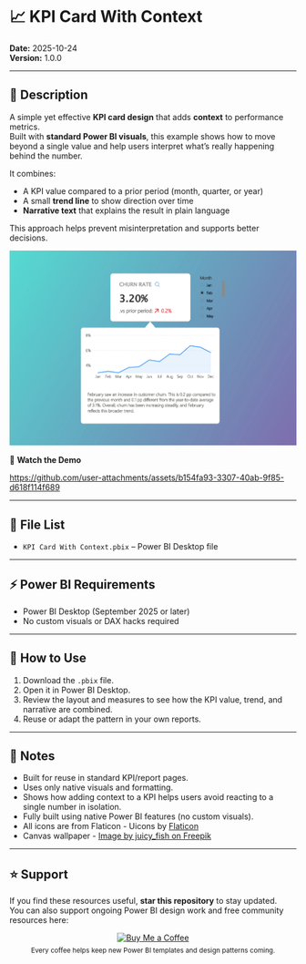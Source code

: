 # 📈 KPI Card With Context

**Date:** 2025-10-24  
**Version:** 1.0.0  

---

## 📝 Description

A simple yet effective **KPI card design** that adds **context** to performance metrics.  
Built with **standard Power BI visuals**, this example shows how to move beyond a single value and help users interpret what’s really happening behind the number.

It combines:  
- A KPI value compared to a prior period (month, quarter, or year)  
- A small **trend line** to show direction over time  
- **Narrative text** that explains the result in plain language  

This approach helps prevent misinterpretation and supports better decisions.

![Preview](../../Images/Card%20with%20Context.png)

🎥 **Watch the Demo**

https://github.com/user-attachments/assets/b154fa93-3307-40ab-9f85-d618f114f689

---

## 📂 File List

- `KPI Card With Context.pbix` – Power BI Desktop file  

---

## ⚡ Power BI Requirements

- Power BI Desktop (September 2025 or later)  
- No custom visuals or DAX hacks required  

---

## 🧭 How to Use

1. Download the `.pbix` file.  
2. Open it in Power BI Desktop.  
3. Review the layout and measures to see how the KPI value, trend, and narrative are combined.  
4. Reuse or adapt the pattern in your own reports.  

---

## 📝 Notes

- Built for reuse in standard KPI/report pages.  
- Uses only native visuals and formatting.  
- Shows how adding context to a KPI helps users avoid reacting to a single number in isolation.
- Fully built using native Power BI features (no custom visuals).  
- All icons are from Flaticon - Uicons by <a href="https://www.flaticon.com/uicons">Flaticon</a>
- Canvas wallpaper - <a href="https://www.freepik.com/free-vector/green-purple-gradient-background_43181516.htm#fromView=keyword&page=1&position=14&uuid=2387d2fc-9b0b-4e96-a2c4-e41663e0f796&query=Ombre">Image by juicy_fish on Freepik</a>

---

## ⭐ Support

If you find these resources useful, **star this repository** to stay updated.  
You can also support ongoing Power BI design work and free community resources here:

<p align="center">
  <a href="https://buymeacoffee.com/doccrs" target="_blank">
    <img src="https://cdn.buymeacoffee.com/buttons/v2/default-yellow.png" alt="Buy Me a Coffee" height="50" width="210" />
  </a>
  <br>
  <sub>Every coffee helps keep new Power BI templates and design patterns coming.</sub>
</p>